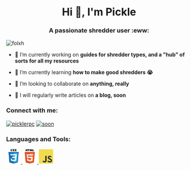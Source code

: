 <h1 align="center">Hi 👋, I'm Pickle</h1>
<h3 align="center">A passionate shredder user :eww:</h3>

<p align="left"> <img src="https://komarev.com/ghpvc/?username=folxh&label=Profile%20views&color=0e75b6&style=flat" alt="folxh" /> </p>

- 🔭 I’m currently working on **guides for shredder types, and a "hub" of sorts for all my resources**

- 🌱 I’m currently learning **how to make good shredders :sob:**

- 👯 I’m looking to collaborate on **anything, really**

- 📝 I will regularly write articles on **a blog, soon**

<h3 align="left">Connect with me:</h3>
<p align="left">
<a href="https://www.youtube.com/c/picklerpc" target="blank"><img align="center" src="https://raw.githubusercontent.com/rahuldkjain/github-profile-readme-generator/master/src/images/icons/Social/youtube.svg" alt="picklerpc" height="30" width="40" /></a>
<a href="https://discord.gg/zsHzbv9Kwv" target="blank"><img align="center" src="https://raw.githubusercontent.com/rahuldkjain/github-profile-readme-generator/master/src/images/icons/Social/discord.svg" alt="soon" height="30" width="40" /></a>
</p>

<h3 align="left">Languages and Tools:</h3>
<p align="left"> <a href="https://www.w3schools.com/css/" target="_blank" rel="noreferrer"> <img src="https://raw.githubusercontent.com/devicons/devicon/master/icons/css3/css3-original-wordmark.svg" alt="css3" width="40" height="40"/> </a> <a href="https://www.w3.org/html/" target="_blank" rel="noreferrer"> <img src="https://raw.githubusercontent.com/devicons/devicon/master/icons/html5/html5-original-wordmark.svg" alt="html5" width="40" height="40"/> </a> <a href="https://developer.mozilla.org/en-US/docs/Web/JavaScript" target="_blank" rel="noreferrer"> <img src="https://raw.githubusercontent.com/devicons/devicon/master/icons/javascript/javascript-original.svg" alt="javascript" width="40" height="40"/> </a> </p>
